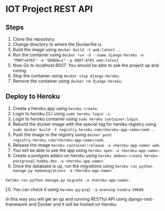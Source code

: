 # IOT Project REST API
## Steps
1. Clone the repository.
2. Change directory to where the Dockerfile is.
3. Build the image using ```docker build -t web:latest .```.
4. Run the container using ```docker run -d --name django-heroku -e "PORT=8765" -e "DEBUG=1" -p 8007:8765 web:latest```.
5. Now Go to *localhost:8007*. You should be able to see the project up and runnig.
6. Stop the container using ```docker stop django-heroku```.
7. Remove the container using ```docker rm django-heroku```.

## Deploy to Heroku
1. Create a Heroku app using ```heroku create```.
2. Login to heroku CLI using ```sudo heroku login -i```.
3. Login to heroku container using ```sudo heroku container:login```.
4. Rebuild the docker image with the special tag for heroku registry using ```sudo docker build -t registry.heroku.com/<heroku-app-name>/web .```.
5. Push the image to the registry using ```docker push registry.heroku.com/<heroku-app-name>/web```.
6. Release the image ```heroku container:release -a <heroku-app-name> web```.
7. You will be able to see the app using ```heroku open -a <heroku-app-name>```.
8. Create a postgres addon on heroku using ```heroku addons:create heroku-postgresql:hobby-dev -a <heroku-app-name>```.
9. Once the database is up, run the migrations using
```heroku run python manage.py makemigrations -a <heroku-app-name>```

```heroku run python manage.py migrate -a <heroku-app-name>```.

10. You can check it using
```heroku pg:psql -a evening-tundra-50688```

In this way you will get an up and running RESTful API using django-rest-framework and Docker and it will be hosted on Heroku.

